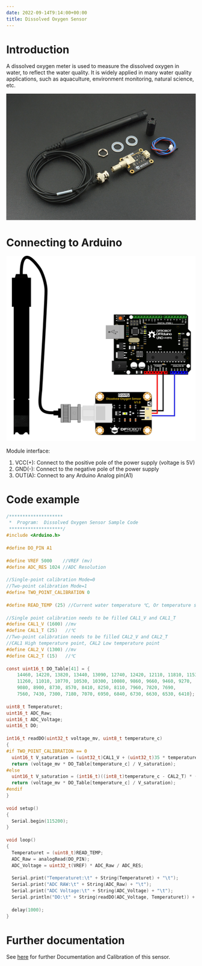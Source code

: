 ```yaml
---
date: 2022-09-14T9:14:00+00:00
title: Dissolved Oxygen Sensor
---
```


# Introduction

A dissolved oxygen meter is used to measure the dissolved oxygen in water, to reflect the water quality. It is widely applied in many water quality applications, such as aquaculture, environment monitoring, natural science, etc.
                    
![DO](img/DO.jpg)

   
# Connecting to Arduino

![SEN0237](img/SEN0237.jpg)

Module interface:
1. VCC(+): Connect to the positive pole of the power supply (voltage is 5V)
2. GND(-): Connect to the negative pole of the power supply
3. OUT(A): Connect to any Arduino Analog pin(A1)
                    
# Code example

``` c
/********************
 *  Program:  Dissolved Oxygen Sensor Sample Code
 ********************/
#include <Arduino.h>

#define DO_PIN A1

#define VREF 5000    //VREF (mv)
#define ADC_RES 1024 //ADC Resolution

//Single-point calibration Mode=0
//Two-point calibration Mode=1
#define TWO_POINT_CALIBRATION 0

#define READ_TEMP (25) //Current water temperature ℃, Or temperature sensor function

//Single point calibration needs to be filled CAL1_V and CAL1_T
#define CAL1_V (1600) //mv
#define CAL1_T (25)   //℃
//Two-point calibration needs to be filled CAL2_V and CAL2_T
//CAL1 High temperature point, CAL2 Low temperature point
#define CAL2_V (1300) //mv
#define CAL2_T (15)   //℃

const uint16_t DO_Table[41] = {
    14460, 14220, 13820, 13440, 13090, 12740, 12420, 12110, 11810, 11530,
    11260, 11010, 10770, 10530, 10300, 10080, 9860, 9660, 9460, 9270,
    9080, 8900, 8730, 8570, 8410, 8250, 8110, 7960, 7820, 7690,
    7560, 7430, 7300, 7180, 7070, 6950, 6840, 6730, 6630, 6530, 6410};

uint8_t Temperaturet;
uint16_t ADC_Raw;
uint16_t ADC_Voltage;
uint16_t DO;

int16_t readDO(uint32_t voltage_mv, uint8_t temperature_c)
{
#if TWO_POINT_CALIBRATION == 0
  uint16_t V_saturation = (uint32_t)CAL1_V + (uint32_t)35 * temperature_c - (uint32_t)CAL1_T * 35;
  return (voltage_mv * DO_Table[temperature_c] / V_saturation);
#else
  uint16_t V_saturation = (int16_t)((int8_t)temperature_c - CAL2_T) * ((uint16_t)CAL1_V - CAL2_V) / ((uint8_t)CAL1_T - CAL2_T) + CAL2_V;
  return (voltage_mv * DO_Table[temperature_c] / V_saturation);
#endif
}

void setup()
{
  Serial.begin(115200);
}

void loop()
{
  Temperaturet = (uint8_t)READ_TEMP;
  ADC_Raw = analogRead(DO_PIN);
  ADC_Voltage = uint32_t(VREF) * ADC_Raw / ADC_RES;

  Serial.print("Temperaturet:\t" + String(Temperaturet) + "\t");
  Serial.print("ADC RAW:\t" + String(ADC_Raw) + "\t");
  Serial.print("ADC Voltage:\t" + String(ADC_Voltage) + "\t");
  Serial.println("DO:\t" + String(readDO(ADC_Voltage, Temperaturet)) + "\t");

  delay(1000);
}
```

# Further documentation

See [here](https://wiki.dfrobot.com/Gravity__Analog_Dissolved_Oxygen_Sensor_SKU_SEN0237) for further Documentation and Calibration of this sensor.
